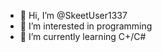 - 👋 Hi, I’m @SkeetUser1337
- 👀 I’m interested in programming
- 🌱 I’m currently learning C+/C#

<!---
SkeetUser1337/SkeetUser1337 is a ✨ special ✨ repository because its `README.md` (this file) appears on your GitHub profile.
You can click the Preview link to take a look at your changes.
--->

